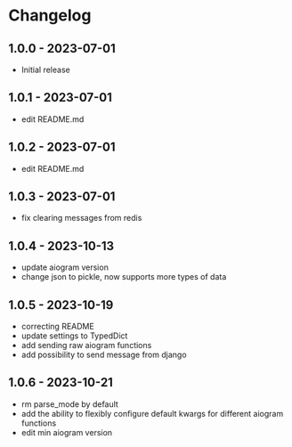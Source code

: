 # Changelog

## 1.0.0 - 2023-07-01
- Initial release

## 1.0.1 - 2023-07-01
- edit README.md

## 1.0.2 - 2023-07-01
- edit README.md

## 1.0.3 - 2023-07-01
- fix clearing messages from redis

## 1.0.4 - 2023-10-13
- update aiogram version
- change json to pickle, now supports more types of data

## 1.0.5 - 2023-10-19
- correcting README
- update settings to TypedDict
- add sending raw aiogram functions
- add possibility to send message from django


## 1.0.6 - 2023-10-21
- rm parse_mode by default
- add the ability to flexibly configure default kwargs for different aiogram functions
- edit min aiogram version
